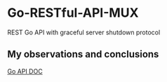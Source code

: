 # Go-RESTful-API-MUX
REST Go API with graceful server shutdown protocol

## My observations and conclusions
[Go API DOC](https://docs.google.com/document/d/12lgYZ0OH6WLB2QrvCRr1EHHVuyP2DDiUKIuNRok3N48/edit?usp=sharing)
